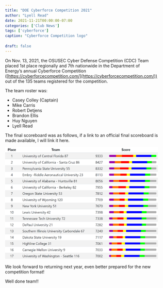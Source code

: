 ```yaml
---
title: "DOE Cyberforce Competition 2021"
author: "Lyell Read"
date: 2021-11-21T00:00:00-07:00
categories: ['Club News']
tags: ['cyberforce']
caption: "Cyberforce Competition logo"

draft: false
---
```


On Nov. 13, 2021, the OSUSEC Cyber Defense Competition (CDC) Team placed 1st place regionally and 7th nationwide in the Department of Energy’s annual Cyberforce Competition ([https://cyberforcecompetition.com/](https://cyberforcecompetition.com/)) out of the 135 teams registered for the competition.

The team roster was:

- Casey Colley (Captain)
- Mike Carris
- Robert Detjens
- Brandon Ellis
- Huy Nguyen
- Lyell Read

The final scoreboard was as follows, if a link to an official final scoreboard is made available, I will link it here. 

![Screenshot of the scoreboard, showing Oregon State University in 7th place](/static/blog/doe-cyberforce-competition-2021-scoreboard.png)

We look forward to returning next year, even better prepared for the new competition format!

Well done team!! 
